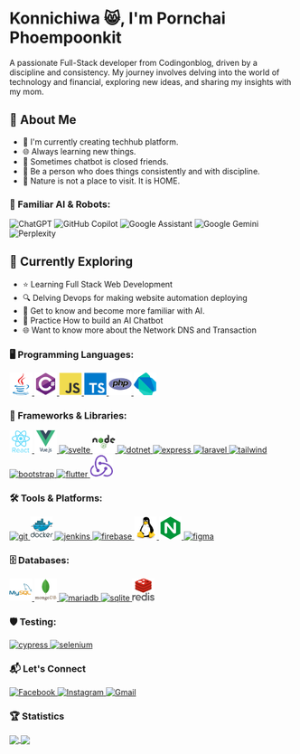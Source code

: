 # Konnichiwa 😸, I'm Pornchai Phoempoonkit 
A passionate Full-Stack developer from Codingonblog, driven by a discipline and consistency. My journey involves delving into the world of technology and financial, exploring new ideas, and sharing my insights with my mom.

## 🎅 About Me

- 🔭 I'm currently creating techhub platform.
- 🌐 Always learning new things.
- 🤖 Sometimes chatbot is closed friends.
- 🎯 Be a person who does things consistently and with discipline.
- 🌲 Nature is not a place to visit. It is HOME.

### 🤖 Familiar AI & Robots:
![ChatGPT](https://img.shields.io/badge/chatGPT-74aa9c?style=for-the-badge&logo=openai&logoColor=white)
![GitHub Copilot](https://img.shields.io/badge/github_copilot-8957E5?style=for-the-badge&logo=github-copilot&logoColor=white)
![Google Assistant](https://img.shields.io/badge/google%20assistant-4285F4?style=for-the-badge&logo=google%20assistant&logoColor=white)
![Google Gemini](https://img.shields.io/badge/google%20gemini-8E75B2?style=for-the-badge&logo=google%20gemini&logoColor=white)
![Perplexity](https://img.shields.io/badge/perplexity-000000?style=for-the-badge&logo=perplexity&logoColor=088F8F)

## 🌱 Currently Exploring

- ⭐ Learning Full Stack Web Development
- 🔍 Delving Devops for making website automation deploying
- 📖 Get to know and become more familiar with AI.
- 🤺 Practice How to build an AI Chatbot
- 🌐 Want to know more about the Network DNS and Transaction

### 🖥️ Programming Languages:
<p align="left">
  <a href="https://www.java.com" target="_blank"> <img src="https://raw.githubusercontent.com/devicons/devicon/master/icons/java/java-original.svg" alt="java" width="40" height="40"/> </a>
  <a href="https://www.w3schools.com/cs/" target="_blank"> <img src="https://raw.githubusercontent.com/devicons/devicon/master/icons/csharp/csharp-original.svg" alt="csharp" width="40" height="40"/> </a>
  <a href="https://developer.mozilla.org/en-US/docs/Web/JavaScript" target="_blank"> <img src="https://raw.githubusercontent.com/devicons/devicon/master/icons/javascript/javascript-original.svg" alt="javascript" width="40" height="40"/> </a>
  <a href="https://www.typescriptlang.org/" target="_blank"> <img src="https://raw.githubusercontent.com/devicons/devicon/master/icons/typescript/typescript-original.svg" alt="typescript" width="40" height="40"/> </a>
  <a href="https://www.php.net" target="_blank"> <img src="https://raw.githubusercontent.com/devicons/devicon/master/icons/php/php-original.svg" alt="php" width="40" height="40"/> </a>
  <a href="https://dart.dev/" target="_blank"> <img src="https://raw.githubusercontent.com/devicons/devicon/master/icons/dart/dart-original.svg" alt="dart" width="40" height="40"/> </a>
</p>

### 🚀 Frameworks & Libraries:
<p align="left">
  <a href="https://reactjs.org/" target="_blank"> <img src="https://raw.githubusercontent.com/devicons/devicon/master/icons/react/react-original-wordmark.svg" alt="react" width="40" height="40"/> </a>
  <a href="https://vuejs.org/" target="_blank"> <img src="https://raw.githubusercontent.com/devicons/devicon/master/icons/vuejs/vuejs-original-wordmark.svg" alt="vuejs" width="40" height="40"/> </a>
  <a href="https://svelte.dev" target="_blank"> <img src="https://upload.wikimedia.org/wikipedia/commons/1/1b/Svelte_Logo.svg" alt="svelte" width="40" height="40"/> </a>
  <a href="https://nodejs.org" target="_blank"> <img src="https://raw.githubusercontent.com/devicons/devicon/master/icons/nodejs/nodejs-original-wordmark.svg" alt="nodejs" width="40" height="40"/> </a>
  <a href="https://expressjs.com" target="_blank"> <img src="https://www.svgrepo.com/show/376369/dotnet.svg" alt="dotnet" width="40" height="40"/> </a>
  <a href="https://dotnet.microsoft.com/" target="_blank"> <img src="https://www.svgrepo.com/show/330398/express.svg" alt="express" width="40" height="40"/> </a>
  <a href="https://laravel.com/" target="_blank"> <img src="https://www.svgrepo.com/show/353985/laravel.svg" alt="laravel" width="40" height="40"/> </a>
  <a href="https://tailwindcss.com/" target="_blank"> <img src="https://www.vectorlogo.zone/logos/tailwindcss/tailwindcss-icon.svg" alt="tailwind" width="40" height="40"/> </a>
  <a href="https://getbootstrap.com" target="_blank"> <img src="https://getbootstrap.com/docs/5.3/assets/brand/bootstrap-logo-shadow.png" alt="bootstrap" width="40" height="40"/> </a>
  <a href="https://flutter.dev" target="_blank"> <img src="https://www.vectorlogo.zone/logos/flutterio/flutterio-icon.svg" alt="flutter" width="40" height="40"/> </a>
  <a href="https://redux.js.org" target="_blank"> <img src="https://raw.githubusercontent.com/devicons/devicon/master/icons/redux/redux-original.svg" alt="redux" width="40" height="40"/> </a>
</p>

### 🛠️ Tools & Platforms:
<p align="left">
  <a href="https://git-scm.com/" target="_blank"> <img src="https://www.vectorlogo.zone/logos/git-scm/git-scm-icon.svg" alt="git" width="40" height="40"/> </a>
  <a href="https://www.docker.com/" target="_blank"> <img src="https://raw.githubusercontent.com/devicons/devicon/master/icons/docker/docker-original-wordmark.svg" alt="docker" width="40" height="40"/> </a>
  <a href="https://www.jenkins.io" target="_blank"> <img src="https://www.vectorlogo.zone/logos/jenkins/jenkins-icon.svg" alt="jenkins" width="40" height="40"/> </a>
  <a href="https://firebase.google.com/" target="_blank"> <img src="https://www.vectorlogo.zone/logos/firebase/firebase-icon.svg" alt="firebase" width="40" height="40"/> </a>
  <a href="https://www.linux.org/" target="_blank"> <img src="https://raw.githubusercontent.com/devicons/devicon/master/icons/linux/linux-original.svg" alt="linux" width="40" height="40"/> </a>
  <a href="https://www.nginx.com" target="_blank"> <img src="https://raw.githubusercontent.com/devicons/devicon/master/icons/nginx/nginx-original.svg" alt="nginx" width="40" height="40"/> </a>
  <a href="https://www.figma.com/" target="_blank"> <img src="https://www.vectorlogo.zone/logos/figma/figma-icon.svg" alt="figma" width="40" height="40"/> </a>
</p>

### 🗄️ Databases:
<p align="left">
  <a href="https://www.mysql.com/" target="_blank"> <img src="https://raw.githubusercontent.com/devicons/devicon/master/icons/mysql/mysql-original-wordmark.svg" alt="mysql" width="40" height="40"/> </a>
  <a href="https://www.mongodb.com/" target="_blank"> <img src="https://raw.githubusercontent.com/devicons/devicon/master/icons/mongodb/mongodb-original-wordmark.svg" alt="mongodb" width="40" height="40"/> </a>
  <a href="https://mariadb.org/" target="_blank"> <img src="https://www.vectorlogo.zone/logos/mariadb/mariadb-icon.svg" alt="mariadb" width="40" height="40"/> </a>
  <a href="https://www.sqlite.org/" target="_blank"> <img src="https://www.vectorlogo.zone/logos/sqlite/sqlite-icon.svg" alt="sqlite" width="40" height="40"/> </a>
  <a href="https://redis.io" target="_blank"> <img src="https://raw.githubusercontent.com/devicons/devicon/master/icons/redis/redis-original-wordmark.svg" alt="redis" width="40" height="40"/> </a>
</p>

### 🛡️ Testing:
<p align="left">
  <a href="https://www.cypress.io" target="_blank"> <img src="https://cdn.worldvectorlogo.com/logos/cypress-1.svg" alt="cypress" width="40" height="40"/> </a>
  <a href="https://www.selenium.dev" target="_blank"> <img src="https://raw.githubusercontent.com/detain/svg-logos/780f25886640cef088af994181646db2f6b1a3f8/svg/selenium-logo.svg" alt="selenium" width="40" height="40"/> </a>
</p>

### 📬 Let's Connect
<p align="left"> <a href="https://www.facebook.com/Pornchai.Phoempoonkit" target="_blank"> <img src="https://upload.wikimedia.org/wikipedia/commons/5/51/Facebook_f_logo_%282019%29.svg" alt="Facebook" width="40" height="40"/> </a> <a href="https://www.instagram.com/0_pc_ppk_0" target="_blank"> <img src="https://upload.wikimedia.org/wikipedia/commons/a/a5/Instagram_icon.png" alt="Instagram" width="40" height="40"/> </a> <a href="mailto:herogane13748@gmail.com"> <img src="https://upload.wikimedia.org/wikipedia/commons/thumb/7/7e/Gmail_icon_%282020%29.svg/1280px-Gmail_icon_%282020%29.svg.png" alt="Gmail" width="40" height="40"/> </a> </p>

### 🏆 Statistics 
<a href="https://github.com/anuraghazra/github-readme-stats">
  <img align="center" src="https://github-readme-stats.vercel.app/api/pin/?username=0GaMeNaJa0&repo=github-readme-stats&theme=dark" />
</a>
<a href="https://github.com/anuraghazra/convoychat">
  <img align="center" src="https://github-readme-stats.vercel.app/api/pin/?username=0GaMeNaJa0&repo=convoychat&theme=dark" />
</a>

